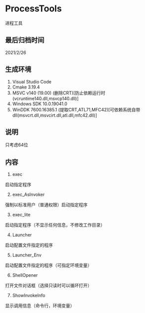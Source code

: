 # ProcessTools

进程工具

## 最后归档时间

2021/2/26

## 生成环境

1. Visual Studio Code
2. Cmake 3.19.4
3. MSVC v140 (19.00) (删除CRT)[防止依赖运行时(vcruntime140.dll,msvcp140.dll)]
4. Windows SDK 10.0.19041.0
5. WinDDK 7600.16385.1 (提取CRT,ATL71,MFC42)[可依赖系统自带dll(msvcrt.dll,msvcirt.dll,atl.dll,mfc42.dll)]

## 说明

只考虑64位

## 内容

1. exec

启动指定程序

2. exec_AsInvoker

强制以标准用户（普通权限）启动指定程序

3. exec_lite

启动指定程序（不显示任何信息，不修改工作目录）

4. Launcher

启动配置文件指定的程序

5. Launcher_Env

启动配置文件指定的程序（可指定环境变量）

6. ShellOpener

打开文件对话框（选择只读时可以循环打开）

7. ShowInvokeInfo

显示调用信息（命令行，环境变量）
